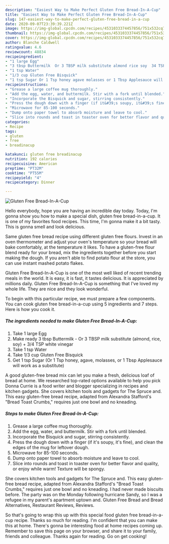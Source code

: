 ```yaml
---
description: "Easiest Way to Make Perfect Gluten Free Bread-In-A-Cup"
title: "Easiest Way to Make Perfect Gluten Free Bread-In-A-Cup"
slug: 147-easiest-way-to-make-perfect-gluten-free-bread-in-a-cup
date: 2020-09-07T23:39:39.221Z
image: https://img-global.cpcdn.com/recipes/4531033374457856/751x532cq70/gluten-free-bread-in-a-cup-recipe-main-photo.jpg
thumbnail: https://img-global.cpcdn.com/recipes/4531033374457856/751x532cq70/gluten-free-bread-in-a-cup-recipe-main-photo.jpg
cover: https://img-global.cpcdn.com/recipes/4531033374457856/751x532cq70/gluten-free-bread-in-a-cup-recipe-main-photo.jpg
author: Blanche Caldwell
ratingvalue: 4.6
reviewcount: 48834
recipeingredient:
- "1 large Egg"
- "3 tbsp Buttermilk  Or 3 TBSP milk substitute almond rice soy  34 TSP white vinegar"
- "1 tsp Water"
- "1/3 cup Gluten Free Bisquick"
- "1 tsp Sugar Or 1 Tsp honey agave molasses or 1 Tbsp Applesauce will work as a substitute"
recipeinstructions:
- "Grease a large coffee mug thoroughly."
- "Add the egg, water, and buttermilk. Stir with a fork until blended."
- "Incorporate the Bisquick and sugar, stirring consistently."
- "Press the dough down with a finger (if it&#39;s soupy, it&#39;s fine), and clean the edges of the mug for leftover dough."
- "Microwave for 85-100 seconds."
- "Dump onto paper towel to absorb moisture and leave to cool."
- "Slice into rounds and toast in toaster oven for better flavor and quality, or enjoy while warm! Texture will be spongy."
categories:
- Recipe
tags:
- gluten
- free
- breadinacup

katakunci: gluten free breadinacup 
nutrition: 192 calories
recipecuisine: American
preptime: "PT32M"
cooktime: "PT55M"
recipeyield: "4"
recipecategory: Dinner

---
```



![Gluten Free Bread-In-A-Cup](https://img-global.cpcdn.com/recipes/4531033374457856/751x532cq70/gluten-free-bread-in-a-cup-recipe-main-photo.jpg)

Hello everybody, hope you are having an incredible day today. Today, I'm gonna show you how to make a special dish, gluten free bread-in-a-cup. It is one of my favorites food recipes. This time, I'm gonna make it a bit tasty. This is gonna smell and look delicious.

Same gluten free bread recipe using different gluten free flours. Invest in an oven thermometer and adjust your oven&#39;s temperature so your bread will bake comfortably, at the temperature it likes. To have a gluten-free flour blend ready for your bread, mix the ingredients together before you start making the dough. If you aren&#39;t able to find potato flour at the store, you can use instant mashed potato flakes.

Gluten Free Bread-In-A-Cup is one of the most well liked of recent trending meals in the world. It is easy, it is fast, it tastes delicious. It is appreciated by millions daily. Gluten Free Bread-In-A-Cup is something that I've loved my whole life. They are nice and they look wonderful.


To begin with this particular recipe, we must prepare a few components. You can cook gluten free bread-in-a-cup using 5 ingredients and 7 steps. Here is how you cook it.

<!--inarticleads1-->

##### The ingredients needed to make Gluten Free Bread-In-A-Cup:

1. Take 1 large Egg
1. Make ready 3 tbsp Buttermilk - Or 3 TBSP milk substitute (almond, rice, soy) + 3/4 TSP white vinegar
1. Take 1 tsp Water
1. Take 1/3 cup Gluten Free Bisquick
1. Get 1 tsp Sugar (Or 1 Tsp honey, agave, molasses, or 1 Tbsp Applesauce will work as a substitute)


A good gluten-free bread mix can let you make a fresh, delicious loaf of bread at home. We researched top-rated options available to help you pick Donna Currie is a food writer and blogger specializing in recipes and kitchen gadgets. She covers kitchen tools and gadgets for The Spruce and. This easy gluten-free bread recipe, adapted from Alexandra Stafford&#39;s &#34;Bread Toast Crumbs,&#34; requires just one bowl and no kneading. 

<!--inarticleads2-->

##### Steps to make Gluten Free Bread-In-A-Cup:

1. Grease a large coffee mug thoroughly.
1. Add the egg, water, and buttermilk. Stir with a fork until blended.
1. Incorporate the Bisquick and sugar, stirring consistently.
1. Press the dough down with a finger (if it&#39;s soupy, it&#39;s fine), and clean the edges of the mug for leftover dough.
1. Microwave for 85-100 seconds.
1. Dump onto paper towel to absorb moisture and leave to cool.
1. Slice into rounds and toast in toaster oven for better flavor and quality, or enjoy while warm! Texture will be spongy.


She covers kitchen tools and gadgets for The Spruce and. This easy gluten-free bread recipe, adapted from Alexandra Stafford&#39;s &#34;Bread Toast Crumbs,&#34; requires just one bowl and no kneading. I had never made biscuits before. The party was on the Monday following hurricane Sandy, so I was a refugee in my parent&#39;s apartment uptown and. Gluten Free Bread and Bread Alternatives, Restaurant Reviews, Reviews. 

So that's going to wrap this up with this special food gluten free bread-in-a-cup recipe. Thanks so much for reading. I'm confident that you can make this at home. There's gonna be interesting food at home recipes coming up. Remember to save this page on your browser, and share it to your family, friends and colleague. Thanks again for reading. Go on get cooking!

